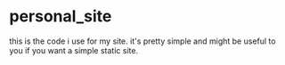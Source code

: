 # personal_site

this is the code i use for my site. it's pretty simple and might be useful to you if you want a simple static site.
